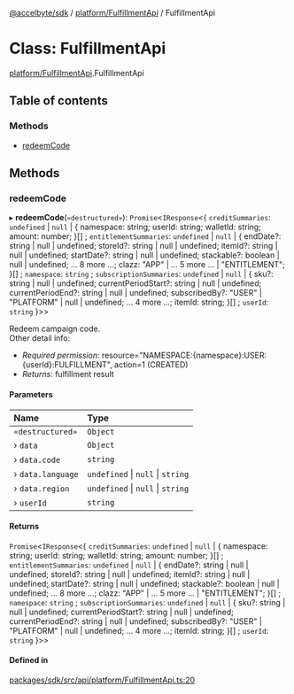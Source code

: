 [@accelbyte/sdk](../README.md) / [platform/FulfillmentApi](../modules/platform_FulfillmentApi.md) / FulfillmentApi

# Class: FulfillmentApi

[platform/FulfillmentApi](../modules/platform_FulfillmentApi.md).FulfillmentApi

## Table of contents

### Methods

- [redeemCode](platform_FulfillmentApi.FulfillmentApi.md#redeemcode)

## Methods

### redeemCode

▸ **redeemCode**(`«destructured»`): `Promise`<`IResponse`<{ `creditSummaries`: `undefined` \| ``null`` \| { namespace: string; userId: string; walletId: string; amount: number; }[] ; `entitlementSummaries`: `undefined` \| ``null`` \| { endDate?: string \| null \| undefined; storeId?: string \| null \| undefined; itemId?: string \| null \| undefined; startDate?: string \| null \| undefined; stackable?: boolean \| null \| undefined; ... 8 more ...; clazz: "APP" \| ... 5 more ... \| "ENTITLEMENT"; }[] ; `namespace`: `string` ; `subscriptionSummaries`: `undefined` \| ``null`` \| { sku?: string \| null \| undefined; currentPeriodStart?: string \| null \| undefined; currentPeriodEnd?: string \| null \| undefined; subscribedBy?: "USER" \| "PLATFORM" \| null \| undefined; ... 4 more ...; itemId: string; }[] ; `userId`: `string`  }\>\>

Redeem campaign code.<br>Other detail info: <ul><li><i>Required permission</i>: resource="NAMESPACE:{namespace}:USER:{userId}:FULFILLMENT", action=1 (CREATED)</li><li><i>Returns</i>: fulfillment result</li></ul>

#### Parameters

| Name | Type |
| :------ | :------ |
| `«destructured»` | `Object` |
| › `data` | `Object` |
| › `data.code` | `string` |
| › `data.language` | `undefined` \| ``null`` \| `string` |
| › `data.region` | `undefined` \| ``null`` \| `string` |
| › `userId` | `string` |

#### Returns

`Promise`<`IResponse`<{ `creditSummaries`: `undefined` \| ``null`` \| { namespace: string; userId: string; walletId: string; amount: number; }[] ; `entitlementSummaries`: `undefined` \| ``null`` \| { endDate?: string \| null \| undefined; storeId?: string \| null \| undefined; itemId?: string \| null \| undefined; startDate?: string \| null \| undefined; stackable?: boolean \| null \| undefined; ... 8 more ...; clazz: "APP" \| ... 5 more ... \| "ENTITLEMENT"; }[] ; `namespace`: `string` ; `subscriptionSummaries`: `undefined` \| ``null`` \| { sku?: string \| null \| undefined; currentPeriodStart?: string \| null \| undefined; currentPeriodEnd?: string \| null \| undefined; subscribedBy?: "USER" \| "PLATFORM" \| null \| undefined; ... 4 more ...; itemId: string; }[] ; `userId`: `string`  }\>\>

#### Defined in

[packages/sdk/src/api/platform/FulfillmentApi.ts:20](https://github.com/AccelByte/accelbyte-web-sdk/blob/57827c8/packages/sdk/src/api/platform/FulfillmentApi.ts#L20)
